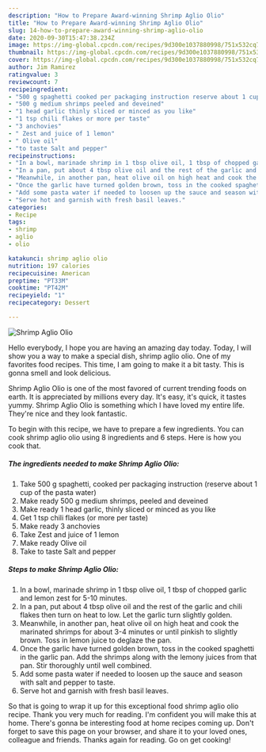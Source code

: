 ```yaml
---
description: "How to Prepare Award-winning Shrimp Aglio Olio"
title: "How to Prepare Award-winning Shrimp Aglio Olio"
slug: 14-how-to-prepare-award-winning-shrimp-aglio-olio
date: 2020-09-30T15:47:38.234Z
image: https://img-global.cpcdn.com/recipes/9d300e1037880998/751x532cq70/shrimp-aglio-olio-recipe-main-photo.jpg
thumbnail: https://img-global.cpcdn.com/recipes/9d300e1037880998/751x532cq70/shrimp-aglio-olio-recipe-main-photo.jpg
cover: https://img-global.cpcdn.com/recipes/9d300e1037880998/751x532cq70/shrimp-aglio-olio-recipe-main-photo.jpg
author: Jim Ramirez
ratingvalue: 3
reviewcount: 7
recipeingredient:
- "500 g spaghetti cooked per packaging instruction reserve about 1 cup of the pasta water"
- "500 g medium shrimps peeled and deveined"
- "1 head garlic thinly sliced or minced as you like"
- "1 tsp chili flakes or more per taste"
- "3 anchovies"
- " Zest and juice of 1 lemon"
- " Olive oil"
- "to taste Salt and pepper"
recipeinstructions:
- "In a bowl, marinade shrimp in 1 tbsp olive oil, 1 tbsp of chopped garlic and lemon zest for 5-10 minutes."
- "In a pan, put about 4 tbsp olive oil and the rest of the garlic and chili flakes then turn on heat to low. Let the garlic turn slightly golden."
- "Meanwhile, in another pan, heat olive oil on high heat and cook the marinated shrimps for about 3-4 minutes or until pinkish to slightly brown. Toss in lemon juice to deglaze the pan."
- "Once the garlic have turned golden brown, toss in the cooked spaghetti in the garlic pan. Add the shrimps along with the lemony juices from that pan. Stir thoroughly until well combined."
- "Add some pasta water if needed to loosen up the sauce and season with salt and pepper to taste."
- "Serve hot and garnish with fresh basil leaves."
categories:
- Recipe
tags:
- shrimp
- aglio
- olio

katakunci: shrimp aglio olio 
nutrition: 197 calories
recipecuisine: American
preptime: "PT33M"
cooktime: "PT42M"
recipeyield: "1"
recipecategory: Dessert

---
```



![Shrimp Aglio Olio](https://img-global.cpcdn.com/recipes/9d300e1037880998/751x532cq70/shrimp-aglio-olio-recipe-main-photo.jpg)

Hello everybody, I hope you are having an amazing day today. Today, I will show you a way to make a special dish, shrimp aglio olio. One of my favorites food recipes. This time, I am going to make it a bit tasty. This is gonna smell and look delicious.



Shrimp Aglio Olio is one of the most favored of current trending foods on earth. It is appreciated by millions every day. It's easy, it's quick, it tastes yummy. Shrimp Aglio Olio is something which I have loved my entire life. They're nice and they look fantastic.


To begin with this recipe, we have to prepare a few ingredients. You can cook shrimp aglio olio using 8 ingredients and 6 steps. Here is how you cook that.

<!--inarticleads1-->

##### The ingredients needed to make Shrimp Aglio Olio:

1. Take 500 g spaghetti, cooked per packaging instruction (reserve about 1 cup of the pasta water)
1. Make ready 500 g medium shrimps, peeled and deveined
1. Make ready 1 head garlic, thinly sliced or minced as you like
1. Get 1 tsp chili flakes (or more per taste)
1. Make ready 3 anchovies
1. Take  Zest and juice of 1 lemon
1. Make ready  Olive oil
1. Take to taste Salt and pepper




<!--inarticleads2-->

##### Steps to make Shrimp Aglio Olio:

1. In a bowl, marinade shrimp in 1 tbsp olive oil, 1 tbsp of chopped garlic and lemon zest for 5-10 minutes.
1. In a pan, put about 4 tbsp olive oil and the rest of the garlic and chili flakes then turn on heat to low. Let the garlic turn slightly golden.
1. Meanwhile, in another pan, heat olive oil on high heat and cook the marinated shrimps for about 3-4 minutes or until pinkish to slightly brown. Toss in lemon juice to deglaze the pan.
1. Once the garlic have turned golden brown, toss in the cooked spaghetti in the garlic pan. Add the shrimps along with the lemony juices from that pan. Stir thoroughly until well combined.
1. Add some pasta water if needed to loosen up the sauce and season with salt and pepper to taste.
1. Serve hot and garnish with fresh basil leaves.




So that is going to wrap it up for this exceptional food shrimp aglio olio recipe. Thank you very much for reading. I'm confident you will make this at home. There's gonna be interesting food at home recipes coming up. Don't forget to save this page on your browser, and share it to your loved ones, colleague and friends. Thanks again for reading. Go on get cooking!
